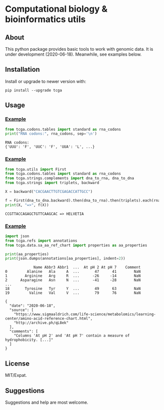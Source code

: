 Computational biology & bioinformatics utils
============================================

## About

This python package provides basic tools to work with genomic data.
It is under development (2020-06-18). 
Meanwhile, see examples below.


## Installation

Install or upgrade to newer version with:

```shell
pip install --upgrade tcga
```


## Usage


### [Example](tcga/examples/00001_codons.py)

```python
from tcga.codons.tables import standard as rna_codons
print("RNA codons:", rna_codons, sep='\n')
```
```
RNA codons:
{'UUU': 'F', 'UUC': 'F', 'UUA': 'L', ...}
```

### [Example](tcga/examples/00002_compose.py)

```python
from tcga.utils import First
from tcga.codons.tables import standard as rna_codons
from tcga.strings.complements import dna_to_rna, dna_to_dna
from tcga.strings import triplets, backward

X = backward("CACGAACTTGTCGAGACCATTGCC")

f = First(dna_to_dna.backward).then(dna_to_rna).then(triplets).each(rna_codons).join(str)
print(X, "=>", f(X))
```
```
CCGTTACCAGAGCTGTTCAAGCAC => HELVETIA
```

### [Example](tcga/examples/00004_aa_properties1.py)

```python
import json
from tcga.refs import annotations
from tcga.data.sa_aa_ref_chart import properties as aa_properties

print(aa_properties)
print(json.dumps(annotations[aa_properties], indent=2))
```
```
             Name Abbr3 Abbr1  ...  At pH 2 At pH 7    Comment
0         Alanine   Ala     A  ...       47      41        NaN
1        Arginine   Arg     R  ...      -26     -14        NaN
2      Asparagine   Asn     N  ...      -41     -28        NaN
...
18       Tyrosine   Tyr     Y  ...       49      63        NaN
19         Valine   Val     V  ...       79      76        NaN

{
  "date": "2020-06-18",
  "source": [
    "https://www.sigmaaldrich.com/life-science/metabolomics/learning-center/amino-acid-reference-chart.html",
    "http://archive.ph/qL8ek"
  ],
  "comments": [
    "Columns 'At pH 2' and 'At pH 7' contain a measure of hydrophobicity. [...]"
  ]
}
```

## License

MIT/Expat.

## Suggestions

Suggestions and help are most welcome. 
